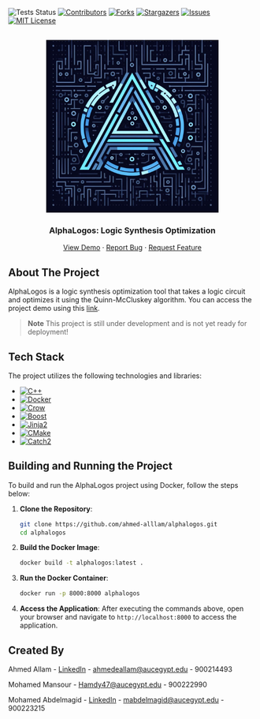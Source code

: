 <a name="readme-top"></a>


<!-- PROJECT SHIELDS -->
<img src="https://github.com/ahmed-alllam/AlphaLogos/actions/workflows/tests.yml/badge.svg" alt="Tests Status" height="28"></img>
[![Contributors][contributors-shield]][contributors-url]
[![Forks][forks-shield]][forks-url]
[![Stargazers][stars-shield]][stars-url]
[![Issues][issues-shield]][issues-url]
[![MIT License][license-shield]][license-url]



<!-- PROJECT LOGO -->
<br />
<div align="center">

  <a href="https://github.com/ahmed-alllam/AlphaLogos">
    <img src="assets/project-image.jpeg" alt="AlphaLogos!" width="350">
  </a>

<h3 align="center">AlphaLogos: Logic Synthesis Optimization</h3>

  <p align="center">
    <a href="http://alphalogos2-516469619.eu-west-3.elb.amazonaws.com/">View Demo</a>
    ·
    <a href="https://github.com/ahmed-alllam/AlphaLogos/issues">Report Bug</a>
    ·
    <a href="https://github.com/ahmed-alllam/AlphaLogos/issues">Request Feature</a>
  </p>
</div>


<!-- ABOUT THE PROJECT -->


## About The Project

AlphaLogos is a logic synthesis optimization tool that takes a logic circuit and optimizes it using the Quinn-McCluskey algorithm. You can access the project demo using this [link](http://alphalogos2-516469619.eu-west-3.elb.amazonaws.com/).

> **Note**
> This project is still under development and is not yet ready for deployment!


## Tech Stack

The project utilizes the following technologies and libraries:

* [![C++](https://img.shields.io/badge/C++-00599C?style=for-the-badge&logo=c%2B%2B&logoColor=white)](https://isocpp.org/)
* [![Docker](https://img.shields.io/badge/Docker-2496ED?style=for-the-badge&logo=docker&logoColor=white)](https://www.docker.com/)
* [![Crow](https://img.shields.io/badge/Crow-800000?style=for-the-badge)](https://github.com/CrowCpp/Crow)
* [![Boost](https://img.shields.io/badge/Boost-FF6F61?style=for-the-badge&logo=boost&logoColor=white)](https://www.boost.org/)
* [![Jinja2](https://img.shields.io/badge/Jinja2CppLight-B41717?style=for-the-badge)](https://github.com/hughperkins/Jinja2CppLight)
* [![CMake](https://img.shields.io/badge/CMake-064F8C?style=for-the-badge&logo=cmake&logoColor=white)](https://cmake.org/)
* [![Catch2](https://img.shields.io/badge/Catch2-B5177B?style=for-the-badge)](https://github.com/catchorg/Catch2)


## Building and Running the Project

To build and run the AlphaLogos project using Docker, follow the steps below:

1. **Clone the Repository**:
   ```bash
   git clone https://github.com/ahmed-alllam/alphalogos.git
   cd alphalogos
   ```

2. **Build the Docker Image**:
   ```bash
   docker build -t alphalogos:latest .
   ```

3. **Run the Docker Container**:
   ```bash
   docker run -p 8000:8000 alphalogos
   ```

4. **Access the Application**:
   After executing the commands above, open your browser and navigate to `http://localhost:8000` to access the application.


<!-- CONTACT -->
## Created By

Ahmed Allam - [LinkedIn](https://linkedin.com/in/ahmed-e-allam) - ahmedeallam@aucegypt.edu - 900214493

Mohamed Mansour - Hamdy47@aucegypt.edu - 900222990

Mohamed Abdelmagid - [LinkedIn](https://www.linkedin.com/in/mohamed-abdelmagid-3aab51195/) - mabdelmagid@aucegypt.edu - 900223215


<!-- MARKDOWN LINKS & IMAGES -->
[contributors-shield]: https://img.shields.io/github/contributors/ahmed-alllam/AlphaLogos.svg?style=for-the-badge
[contributors-url]: https://github.com/ahmed-alllam/AlphaLogos/graphs/contributors
[forks-shield]: https://img.shields.io/github/forks/ahmed-alllam/AlphaLogos.svg?style=for-the-badge
[forks-url]: https://github.com/ahmed-alllam/AlphaLogos/network/members
[stars-shield]: https://img.shields.io/github/stars/ahmed-alllam/AlphaLogos.svg?style=for-the-badge
[stars-url]: https://github.com/ahmed-alllam/AlphaLogos/stargazers
[issues-shield]: https://img.shields.io/github/issues/ahmed-alllam/AlphaLogos.svg?style=for-the-badge
[issues-url]: https://github.com/ahmed-alllam/AlphaLogos/issues
[license-shield]: https://img.shields.io/github/license/ahmed-alllam/AlphaLogos.svg?style=for-the-badge
[license-url]: https://github.com/ahmed-alllam/AlphaLogos/blob/master/LICENSE.txt
[linkedin-shield]: https://img.shields.io/badge/-LinkedIn-black.svg?style=for-the-badge&logo=linkedin&colorB=555
[product-screenshot]: images/screenshot.png
